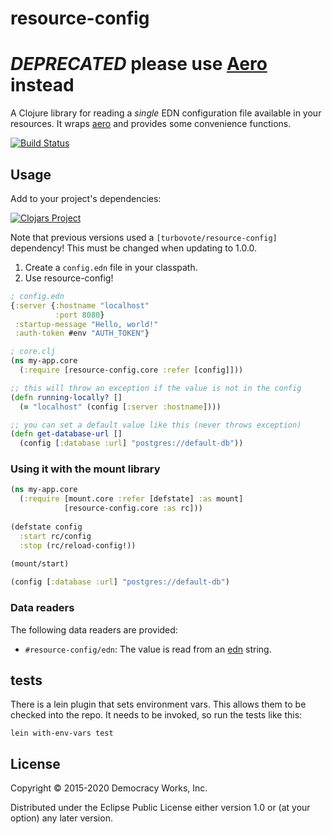 # resource-config

# *DEPRECATED* please use [Aero][aero] instead

A Clojure library for reading a *single* EDN configuration file
available in your resources. It wraps [aero][aero] and provides some convenience functions.

[![Build Status](https://travis-ci.com/democracyworks/resource-config.svg?branch=master)](https://travis-ci.com/democracyworks/resource-config)

## Usage

Add to your project's dependencies:

[![Clojars Project](https://img.shields.io/clojars/v/democracyworks/resource-config.svg)](https://clojars.org/democracyworks/resource-config)

Note that previous versions used a `[turbovote/resource-config]` dependency! This must be changed when updating to 1.0.0.

1. Create a `config.edn` file in your classpath.
2. Use resource-config!

```clojure
; config.edn
{:server {:hostname "localhost"
          :port 8080}
 :startup-message "Hello, world!"
 :auth-token #env "AUTH_TOKEN"}
```

```clojure
; core.clj
(ns my-app.core
  (:require [resource-config.core :refer [config]]))

;; this will throw an exception if the value is not in the config
(defn running-locally? []
  (= "localhost" (config [:server :hostname])))

;; you can set a default value like this (never throws exception)
(defn get-database-url []
  (config [:database :url] "postgres://default-db"))
```

### Using it with the mount library

```clojure
(ns my-app.core
  (:require [mount.core :refer [defstate] :as mount]
            [resource-config.core :as rc]))
  
(defstate config
  :start rc/config
  :stop (rc/reload-config!))
  
(mount/start)

(config [:database :url] "postgres://default-db")
```

### Data readers

The following data readers are provided:

* `#resource-config/edn`: The value is read from an [edn][edn] string.



## tests

There is a lein plugin that sets environment vars. This allows them to be checked into
the repo. It needs to be invoked, so run the tests like this: 
```
lein with-env-vars test
```

## License

Copyright © 2015-2020 Democracy Works, Inc.

Distributed under the Eclipse Public License either version 1.0 or (at
your option) any later version.

[edn]: https://github.com/edn-format/edn
[aero]: https://github.com/juxt/aero
